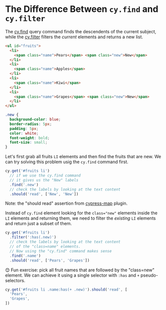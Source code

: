 # The Difference Between `cy.find` and `cy.filter`

The [cy.find](https://on.cypress.io/find) query command finds the descendents of the current subject, while the [cy.filter](https://on.cypress.io/filter) filters the _current_ elements and returns a new list.

<!-- fiddle cy.find vs cy.filter -->

```html
<ul id="fruits">
  <li>
    <span class="name">Pears</span> <span class="new">New</span>
  </li>
  <li>
    <span class="name">Apples</span>
  </li>
  <li>
    <span class="name">Kiwi</span>
  </li>
  <li>
    <span class="name">Grapes</span> <span class="new">New</span>
  </li>
</ul>
```

```css hide
.new {
  background-color: blue;
  border-radius: 5px;
  padding: 5px;
  color: white;
  font-weight: bold;
  font-size: small;
}
```

Let's first grab all fruits `LI` elements and then find the fruits that are new. We can try solving this problem usig the `cy.find` command first.

```js
cy.get('#fruits li')
  // if we use the cy.find command
  // it gives us the "New" labels
  .find('.new')
  // check the labels by looking at the text content
  .should('read', ['New', 'New'])
```

Note: the "should read" assertion from [cypress-map](https://github.com/bahmutov/cypress-map) plugin.

Instead of `cy.find` element looking for the `class="new"` elements inside the `LI` elements and returning them, we need to filter the _existing_ `LI` elements and return just a subset of them.

```js
cy.get('#fruits li')
  .filter(':has(.new)')
  // check the labels by looking at the text content
  // of the "class=name" elements.
  // Now using the "cy.find" command makes sense
  .find('.name')
  .should('read', ['Pears', 'Grapes'])
```

😊 Fun exercise: pick all fruit names that are followed by the "class=new" element. We can achieve it using a single selector with `:has` and `+` pseudo-selectors.

```js
cy.get('#fruits li .name:has(+ .new)').should('read', [
  'Pears',
  'Grapes',
])
```

<!-- fiddle-end -->
